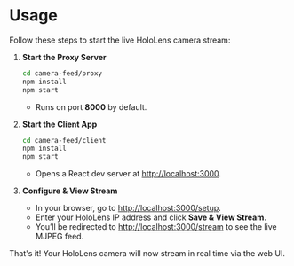 # Usage

Follow these steps to start the live HoloLens camera stream:

1. **Start the Proxy Server**
   ```bash
   cd camera-feed/proxy
   npm install
   npm start
   ```
    - Runs on port **8000** by default.

2. **Start the Client App**
   ```bash
   cd camera-feed/client
   npm install
   npm start
   ```
    - Opens a React dev server at <http://localhost:3000>.

3. **Configure & View Stream**
    - In your browser, go to <http://localhost:3000/setup>.
    - Enter your HoloLens IP address and click **Save & View Stream**.
    - You’ll be redirected to <http://localhost:3000/stream> to see the live MJPEG feed.

That's it! Your HoloLens camera will now stream in real time via the web UI.
